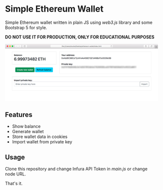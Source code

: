 # Simple Ethereum Wallet

Simple Ethereum wallet written in plain JS using *web3.js* library and some Bootstrap 5 for style.

**DO NOT USE IT FOR PRODUCTION, ONLY FOR EDUCATIONAL PURPOSES**

<div align="center">
  <img src="screenshot.png">
    
</div>

## Features

* Show balance
* Generate wallet
* Store wallet data in cookies
* Import wallet from private key

## Usage

Clone this repository and change Infura API Token in *main.js* or change node URL.

That's it.